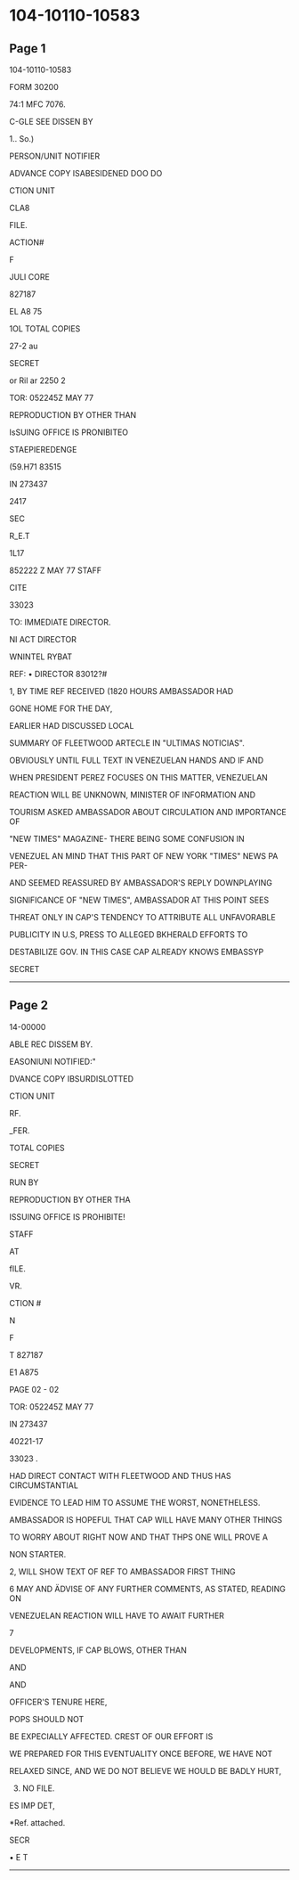 # 104-10110-10583

## Page 1

104-10110-10583

FORM 30200

74:1 MFC 7076.

C-GLE SEE DISSEN BY

1.. So.)

PERSON/UNIT NOTIFIER

ADVANCE COPY ISABESIDENED DOO DO

CTION UNIT

CLA8

FILE.

ACTION#

F

JULI CORE

827187

EL A8 75

1OL TOTAL COPIES

27-2 au

SECRET

or Ril ar 2250 2

TOR: 052245Z MAY 77

REPRODUCTION BY OTHER THAN

IsSUING OFFICE IS PRONIBITEO

STAEPIEREDENGE

(59.H71 83515

IN 273437

2417

SEC

R_E.T

1L17

852222 Z MAY 77 STAFF

CITE

33023

TO: IMMEDIATE DIRECTOR.

NI ACT DIRECTOR

WNINTEL RYBAT

REF: • DIRECTOR 83012?#

1, BY TIME REF RECEIVED (1820 HOURS AMBASSADOR HAD

GONE HOME FOR THE DAY,

EARLIER HAD DISCUSSED LOCAL

SUMMARY OF FLEETWOOD ARTECLE IN "ULTIMAS NOTICIAS".

OBVIOUSLY UNTIL FULL TEXT IN VENEZUELAN HANDS AND IF AND

WHEN PRESIDENT PEREZ FOCUSES ON THIS MATTER, VENEZUELAN

REACTION WILL BE UNKNOWN, MINISTER OF INFORMATION AND

TOURISM ASKED AMBASSADOR ABOUT CIRCULATION AND IMPORTANCE OF

"NEW TIMES" MAGAZINE- THERE BEING SOME CONFUSION IN

VENEZUEL AN MIND THAT THIS PART OF NEW YORK "TIMES" NEWS PA PER-

AND SEEMED REASSURED BY AMBASSADOR'S REPLY DOWNPLAYING

SIGNIFICANCE OF "NEW TIMES", AMBASSADOR AT THIS POINT SEES

THREAT ONLY IN CAP'S TENDENCY TO ATTRIBUTE ALL UNFAVORABLE

PUBLICITY IN U.S, PRESS TO ALLEGED BKHERALD EFFORTS TO

DESTABILIZE GOV. IN THIS CASE CAP ALREADY KNOWS EMBASSYP

SECRET

---

## Page 2

14-00000

ABLE REC DISSEM BY.

EASONIUNI NOTIFIED:"

DVANCE COPY IBSURDISLOTTED

CTION UNIT

RF.

_FER.

TOTAL COPIES

SECRET

RUN BY

REPRODUCTION BY OTHER THA

ISSUING OFFICE IS PROHIBITE!

STAFF

AT

fILE.

VR.

CTION #

N

F

T 827187

E1 A875

PAGE 02 - 02

TOR: 052245Z MAY 77

IN 273437

40221-17

33023 .

HAD DIRECT CONTACT WITH FLEETWOOD AND THUS HAS CIRCUMSTANTIAL

EVIDENCE TO LEAD HIM TO ASSUME THE WORST, NONETHELESS.

AMBASSADOR IS HOPEFUL THAT CAP WILL HAVE MANY OTHER THINGS

TO WORRY ABOUT RIGHT NOW AND THAT THPS ONE WILL PROVE A

NON STARTER.

2, WILL SHOW TEXT OF REF TO AMBASSADOR FIRST THING

6 MAY AND ÄDVISE OF ANY FURTHER COMMENTS, AS STATED, READING ON

VENEZUELAN REACTION WILL HAVE TO AWAIT FURTHER

7

DEVELOPMENTS, IF CAP BLOWS, OTHER THAN

AND

AND

OFFICER'S TENURE HERE,

POPS SHOULD NOT

BE EXPECIALLY AFFECTED. CREST OF OUR EFFORT IS

WE PREPARED FOR THIS EVENTUALITY ONCE BEFORE, WE HAVE NOT

RELAXED SINCE, AND WE DO NOT BELIEVE WE HOULD BE BADLY HURT,

3. NO FILE.

ES IMP DET,

*Ref. attached.

SECR

• E T

---

